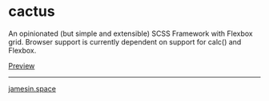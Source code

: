 # cactus

An opinionated (but simple and extensible) SCSS Framework with Flexbox grid.
Browser support is currently dependent on support for calc() and Flexbox.

[Preview](//cactus.stackblitz.com)

---

[jamesin.space](jamesin.space)
